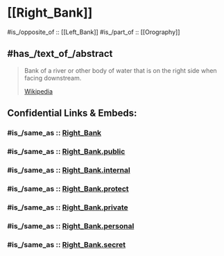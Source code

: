 
# [[Right_Bank]] 

#is_/opposite_of :: [[Left_Bank]] 
#is_/part_of :: [[Orography]]

## #has_/text_of_/abstract 

> Bank of a river or other body of water that is on the right side when facing downstream. 
>
> [Wikipedia](https://en.wikipedia.org/wiki/Right%20Bank) 


## Confidential Links & Embeds: 

### #is_/same_as :: [Right_Bank](/_Standards/Earth/Geography/Right_Bank.md) 

### #is_/same_as :: [Right_Bank.public](/_public/Earth/Geography/Right_Bank.public.md) 

### #is_/same_as :: [Right_Bank.internal](/_internal/Earth/Geography/Right_Bank.internal.md) 

### #is_/same_as :: [Right_Bank.protect](/_protect/Earth/Geography/Right_Bank.protect.md) 

### #is_/same_as :: [Right_Bank.private](/_private/Earth/Geography/Right_Bank.private.md) 

### #is_/same_as :: [Right_Bank.personal](/_personal/Earth/Geography/Right_Bank.personal.md) 

### #is_/same_as :: [Right_Bank.secret](/_secret/Earth/Geography/Right_Bank.secret.md)

